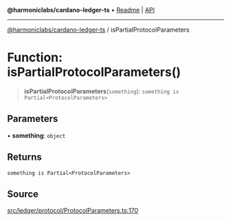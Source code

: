 **@harmoniclabs/cardano-ledger-ts** • [Readme](../Introduction) \| [API](../globals)

***

[@harmoniclabs/cardano-ledger-ts](../Introduction) / isPartialProtocolParameters

# Function: isPartialProtocolParameters()

> **isPartialProtocolParameters**(`something`): `something is Partial<ProtocolParameters>`

## Parameters

• **something**: `object`

## Returns

`something is Partial<ProtocolParameters>`

## Source

[src/ledger/protocol/ProtocolParameters.ts:170](https://github.com/HarmonicLabs/cardano-ledger-ts/blob/d1659b0/src/ledger/protocol/ProtocolParameters.ts#L170)

